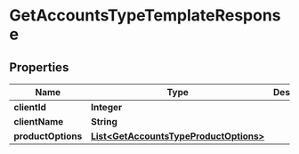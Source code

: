 # GetAccountsTypeTemplateResponse

## Properties
Name | Type | Description | Notes
------------ | ------------- | ------------- | -------------
**clientId** | **Integer** |  |  [optional]
**clientName** | **String** |  |  [optional]
**productOptions** | [**List&lt;GetAccountsTypeProductOptions&gt;**](GetAccountsTypeProductOptions.md) |  |  [optional]
